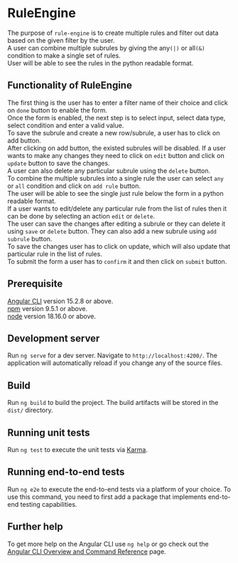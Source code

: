 # RuleEngine

The purpose of `rule-engine` is to create multiple rules and filter out data based on the given filter by the user.<br>
A user can combine multiple subrules by giving the any`(|)` or all`(&)` condition to make a single set of rules.<br>
User will be able to see the rules in the python readable format.

## Functionality of RuleEngine
The first thing is the user has to enter a filter name of their choice and click on `done` button to enable the form.<br>
Once the form is enabled, the next step is to select input, select data type, select condition and enter a valid value.<br>
To save the subrule and create a new row/subrule, a user has to click on add button.<br>
After clicking on add button, the existed subrules will be disabled. If a user wants to make any changes they need to click on `edit` button and click on `update` button to save the changes.<br>
A user can also delete any particular subrule using the `delete` button.<br>
To combine the multiple subrules into a single rule the user can select `any` or `all` condition and click on `add rule` button.<br>
The user will be able to see the single just rule below the form in a python readable format.<br>
If a user wants to edit/delete any particular rule from the list of rules then it can be done by selecting an action `edit` or `delete`.<br>
The user can save the changes after editing a subrule or they can delete it using `save` or `delete` button. They can also add a new subrule using `add subrule` button.<br>
To save the changes user has to click on update, which will also update that particular rule in the list of rules.<br>
To submit the form a user has to `confirm` it and then click on `submit` button.

## Prerequisite

[Angular CLI](https://github.com/angular/angular-cli) version 15.2.8 or above.<br>
[npm](https://www.npmjs.com/package/npm) version 9.5.1 or above.<br>
[node](https://nodejs.org/en/download) version 18.16.0 or above.

## Development server

Run `ng serve` for a dev server. Navigate to `http://localhost:4200/`. The application will automatically reload if you change any of the source files.

## Build

Run `ng build` to build the project. The build artifacts will be stored in the `dist/` directory.

## Running unit tests

Run `ng test` to execute the unit tests via [Karma](https://karma-runner.github.io).

## Running end-to-end tests

Run `ng e2e` to execute the end-to-end tests via a platform of your choice. To use this command, you need to first add a package that implements end-to-end testing capabilities.

## Further help

To get more help on the Angular CLI use `ng help` or go check out the [Angular CLI Overview and Command Reference](https://angular.io/cli) page.
